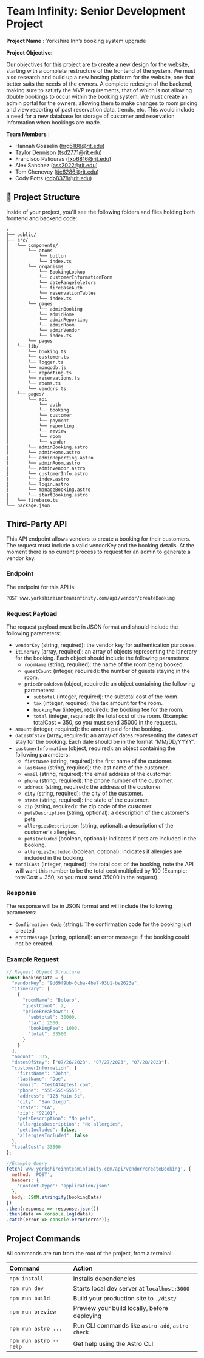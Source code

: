 # Team Infinity: Senior Development Project

**Project Name** : Yorkshire Inn’s booking system upgrade

**Project Objective:** 

Our objectives for this project are to create a new design for the website, starting with a complete restructure of the frontend of the system. We must also research and build up a new hosting platform for the website, one that better suits the needs of the owners. A complete redesign of the backend, making sure to satisfy the MVP requirements, that of which is not allowing double bookings to occur within the booking system. We must create an admin portal for the owners, allowing them to make changes to room pricing and view reporting of past reservation data, trends, etc. This would include a need for a new database for storage of customer and reservation information when bookings are made.

**Team Members** :

-  Hannah Gosselin (hrg5188@rit.edu)
- Taylor Dennison (tsd2771@rit.edu)
- Francisco Paliouras (fxp6816@rit.edu)
- Alex Sanchez (ass2022@rit.edu)
- Tom Chenevey (tjc6286@rit.edu)
- Cody Potts (cdp8378@rit.edu)

## 🚀 Project Structure

Inside of your project, you'll see the following folders and files holding both frontend and backend code:

```
/
├── public/
├── src/
│   └── components/
│       └── atoms
│           └── button
│           └── index.ts
│       └── organisms
│           └── BookingLookup
│           └── customerInformationForm
│           └── dateRangeSeletors
│           └── fireBaseAuth
│           └── reservationTables
│           └── index.ts
│       └── pages
│           └── adminBooking
│           └── adminHome
│           └── adminReporting
│           └── adminRoom
│           └── adminVendor
│           └── index.ts
│       └── pages
│   └── lib/
│       └── booking.ts
│       └── customer.ts
│       └── logger.ts
│       └── mongodb.js
│       └── reporting.ts
│       └── reservations.ts
│       └── rooms.ts
│       └── vendors.ts
│   └── pages/
│       └── api
│           └── auth
│           └── booking
│           └── customer
│           └── payment
│           └── reporting
│           └── review
│           └── room
│           └── vendor
|       └── adminBooking.astro
|       └── adminHome.astro
|       └── adminReporting.astro
|       └── adminRoom.astro
|       └── adminVendor.astro
|       └── customerInfo.astro
|       └── index.astro
|       └── login.astro
|       └── manageBooking.astro
|       └── startBooking.astro
│   └── firebase.ts
└── package.json
```

## Third-Party API

This API endpoint allows vendors to create a booking for their customers. The request must include a valid vendorKey and the booking details. At the moment there is no current process to request for an admin to generate a vendor key.

### Endpoint 

The endpoint for this API is:

```bash
POST www.yorkshireinnteaminfinity.com/api/vendor/createBooking
```

### Request Payload

The request payload must be in JSON format and should include the following parameters:

- `vendorKey` (string, required): the vendor key for authentication purposes.
- `itinerary` (array, required): an array of objects representing the itinerary for the booking. Each object should include the following parameters:
  - `roomName` (string, required): the name of the room being booked.
  - `guestCount` (integer, required): the number of guests staying in the room.
  - `priceBreakdown` (object, required): an object containing the following parameters:
    - `subtotal` (integer, required): the subtotal cost of the room.
    - `tax` (integer, required): the tax amount for the room.
    - `bookingFee` (integer, required): the booking fee for the room.
    - `total` (integer, required): the total cost of the room. (Example: totalCost = 350, so you must send 35000 in the request).
- `amount` (integer, required): the amount paid for the booking.
- `datesOfStay` (array, required): an array of dates representing the dates of stay for the booking. Each date should be in the format "MM/DD/YYYY".
- `customerInformation`  (object, required): an object containing the following parameters:
  - `firstName` (string, required): the first name of the customer.
  - `lastName` (string, required): the last name of the customer.
  - `email` (string, required): the email address of the customer.
  - `phone` (string, required): the phone number of the customer.
  - `address` (string, required): the address of the customer.
  - `city` (string, required): the city of the customer.
  - `state` (string, required): the state of the customer.
  - `zip` (string, required): the zip code of the customer.
  - `petsDescription` (string, optional): a description of the customer's pets.
  - `allergiesDescription` (string, optional): a description of the customer's allergies.
  - `petsIncluded` (boolean, optional): indicates if pets are included in the booking.
  - `allergiesIncluded` (boolean, optional): indicates if allergies are included in the booking.
- `totalCost` (integer, required): the total cost of the booking, note the API will want this number to be the total cost multiplied by 100 (Example: totalCost = 350, so you must send 35000 in the request).

### Response

The response will be in JSON format and will include the following parameters:

- `Confirmation Code` (string): The confirmation code for the booking just created
- `errorMessage` (string, optional): an error message if the booking could not be created.

### Example Request

```javascript
// Request Object Structure
const bookingData = {
  "vendorKey": "9d69f9bb-0cba-4be7-93b1-be2623e",
  "itinerary": [
    {
      "roomName": "Bolero",
      "guestCount": 2,
      "priceBreakdown": {
        "subtotal": 30000,
        "tax": 2500,
        "bookingFee": 1000,
        "total": 33500
      }
    }
  ],
  "amount": 335,
  "datesOfStay": ["07/26/2023", "07/27/2023", "07/28/2023"],
  "customerInformation": {
    "firstName": "John",
    "lastName": "Doe",
    "email": "test434@test.com",
    "phone": "555-555-5555",
    "address": "123 Main St",
    "city": "San Diego",
    "state": "CA",
    "zip": "92101",
    "petsDescription": "No pets",
    "allergiesDescription": "No allergies",
    "petsIncluded": false,
    "allergiesIncluded": false
  },
  "totalCost": 33500
};

//Example Query
fetch('www.yorkshireinnteaminfinity.com/api/vendor/createBooking', {
  method: 'POST',
  headers: {
    'Content-Type': 'application/json'
  },
  body: JSON.stringify(bookingData)
})
.then(response => response.json())
.then(data => console.log(data))
.catch(error => console.error(error));
```



##  Project Commands

All commands are run from the root of the project, from a terminal:

| Command                | Action                                           |
| :--------------------- | :----------------------------------------------- |
| `npm install`          | Installs dependencies                            |
| `npm run dev`          | Starts local dev server at `localhost:3000`      |
| `npm run build`        | Build your production site to `./dist/`          |
| `npm run preview`      | Preview your build locally, before deploying     |
| `npm run astro ...`    | Run CLI commands like `astro add`, `astro check` |
| `npm run astro --help` | Get help using the Astro CLI                     |
